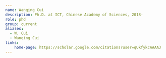 ```yaml
---
name: Wanqing Cui
description: Ph.D. at ICT, Chinese Academy of Sciences, 2018-
role: phd
group: current
aliases:
  - W. Cui
  - Wanqing Cui
links:
    home-page: https://scholar.google.com/citations?user=qUkfykcAAAAJ
---
```

